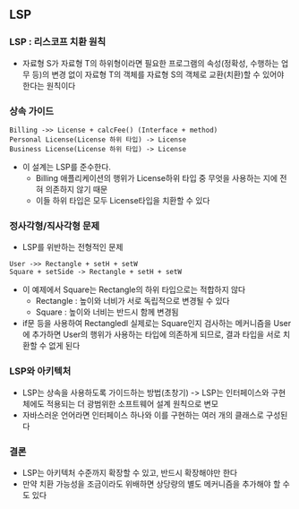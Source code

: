 ## LSP

### LSP : 리스코프 치환 원칙

- 자료형 S가 자료형 T의 하위형이라면 필요한 프로그램의 속성(정확성, 수행하는 업무 등)의 변경 없이 자료형 T의 객체를 자료형 S의 객체로 교환(치환)할 수 있어야 한다는 원칙이다

### 상속 가이드

```설계
Billing ->> License + calcFee() (Interface + method)
Personal License(License 하위 타입) -> License
Business License(License 하위 타입) -> License
```

- 이 설계는 LSP를 준수한다.
  - Billing 애플리케이션의 행위가 License하위 타입 중 무엇을 사용하는 지에 전혀 의존하지 않기 때문
  - 이들 하위 타입은 모두 License타입을 치환할 수 있다

### 정사각형/직사각형 문제

- LSP를 위반하는 전형적인 문제

```설계
User ->> Rectangle + setH + setW
Square + setSide -> Rectangle + setH + setW
```

- 이 예제에서 Square는 Rectangle의 하위 타입으로는 적합하지 않다
  - Rectangle : 높이와 너비가 서로 독립적으로 변경될 수 있다
  - Square : 높이와 너비는 반드시 함께 변경됨
- if문 등을 사용하여 Rectangledl 실제로는 Square인지 검사하는 메커니즘을 User에 추가하면 User의 행위가 사용하는 타입에 의존하게 되므로, 결과 타입을 서로 치환할 수 없게 된다

### LSP와 아키텍처

- LSP는 상속을 사용하도록 가이드하는 방법(초창기) -> LSP는 인터페이스와 구현체에도 적용되는 더 광범위한 소프트웨어 설계 원칙으로 변모
- 자바스러운 언어라면 인터페이스 하나와 이를 구현하는 여러 개의 클래스로 구성된다

### 결론

- LSP는 아키텍처 수준까지 확장할 수 있고, 반드시 확장해야만 한다
- 만약 치환 가능성을 조금이라도 위배하면 상당량의 별도 메커니즘을 추가해야 할 수도 있다

